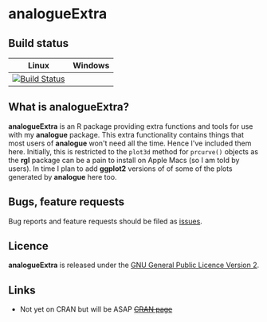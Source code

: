 # analogueExtra

## Build status

Linux       | Windows
------------|------------
[![Build Status](https://travis-ci.org/gavinsimpson/analogueExtra.svg?branch=master)](https://travis-ci.org/gavinsimpson/analogueExtra) | 

## What is analogueExtra?
**analogueExtra** is an R package providing extra functions and tools for use with my **analogue** package. This extra functionality contains things that most users of **analogue** won't need all the time. Hence I've included them here. Initially, this is restricted to the `plot3d` method for `prcurve()` objects as the **rgl** package can be a pain to install on Apple Macs (so I am told by users). In time I plan to add **ggplot2** versions of of some of the plots generated by **analogue** here too.


## Bugs, feature requests
Bug reports and feature requests should be filed as [issues](https://github.com/gavinsimpson/analogueExtra/issues).

## Licence
**analogueExtra** is released under the [GNU General Public Licence Version 2](http://www.gnu.org/licenses/gpl-2.0.html).

## Links

 * Not yet on CRAN but will be ASAP <strike>[CRAN page](http://cran.r-project.org/package=analogueExtra)</strike>
